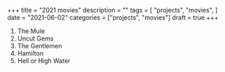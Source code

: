 +++
title = "2021 movies" 
description = ""
tags = [
    "projects",
    "movies",
]
date = "2021-06-02"
categories = ["projects",
              "movies"]
draft = true
+++

1. The Mule
2. Uncut Gems
3. The Gentlemen
4. Hamilton
5. Hell or High Water

